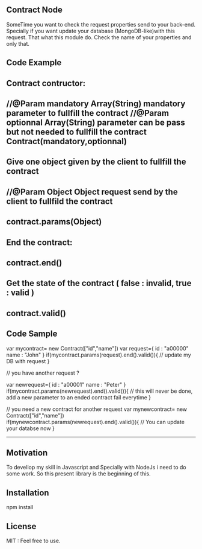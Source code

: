 ## Contract Node

SomeTime you want to check the request properties send to your back-end. Specially if you want update your database (MongoDB-like)with this request.
That what this module do. Check the name of your properties and only that.

## Code Example
Contract contructor:
--------
//@Param mandatory Array(String) mandatory parameter to fullfill the contract
//@Param optionnal Array(String) parameter can be pass but not needed to fullfill the contract
Contract(mandatory,optionnal)
----------

Give one object given by the client to fullfill the contract
-------
//@Param Object Object request send by the client to fullfild the contract
---------------
contract.params(Object)
----------------

End the contract:
--------------
contract.end()
------------

Get the state of the contract ( false : invalid, true : valid )
-------------
contract.valid()
-------------

Code Sample
---------------------
var mycontract= new Contract(["id","name"])
var request={ id : "a00000"
              name : "John"
            }
if(mycontract.params(request).end().valid()){
  // update my DB with request
}


// you have another request ?

var newrequest={ id : "a00001"
              name : "Peter"
            }
if(mycontract.params(newrequest).end().valid()){
  // this will never be done, add a new parameter to an ended contract fail everytime
}

// you need a new contract for another request
var mynewcontract= new Contract(["id","name"])
if(mynewcontract.params(newrequest).end().valid()){
  // You can update your databse now
}

---------------------

## Motivation

To devellop my skill in Javascript and Specially with NodeJs i need to do some work. So this present library is the beginning of this.

## Installation

npm install 


## License

MIT : Feel free to use.
